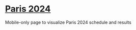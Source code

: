 # [Paris 2024](https://rossilorenzo.github.io/paris-2024/)

Mobile-only page to visualize Paris 2024 schedule and results